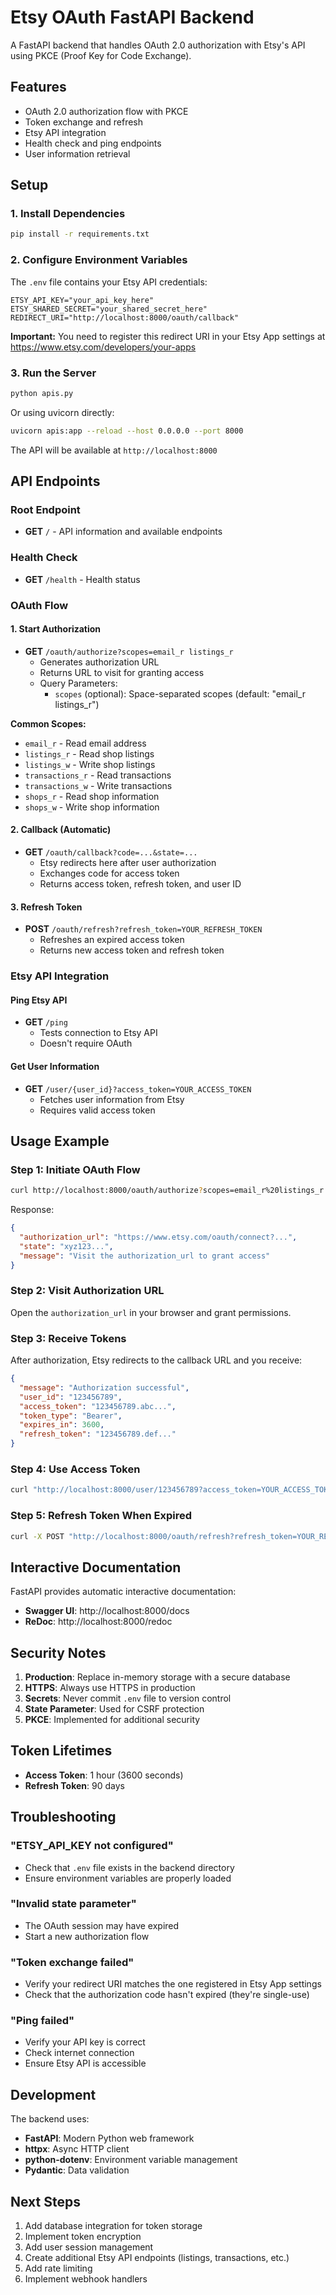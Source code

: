 # Etsy OAuth FastAPI Backend

A FastAPI backend that handles OAuth 2.0 authorization with Etsy's API using PKCE (Proof Key for Code Exchange).

## Features

- OAuth 2.0 authorization flow with PKCE
- Token exchange and refresh
- Etsy API integration
- Health check and ping endpoints
- User information retrieval

## Setup

### 1. Install Dependencies

```bash
pip install -r requirements.txt
```

### 2. Configure Environment Variables

The `.env` file contains your Etsy API credentials:

```
ETSY_API_KEY="your_api_key_here"
ETSY_SHARED_SECRET="your_shared_secret_here"
REDIRECT_URI="http://localhost:8000/oauth/callback"
```

**Important:** You need to register this redirect URI in your Etsy App settings at https://www.etsy.com/developers/your-apps

### 3. Run the Server

```bash
python apis.py
```

Or using uvicorn directly:

```bash
uvicorn apis:app --reload --host 0.0.0.0 --port 8000
```

The API will be available at `http://localhost:8000`

## API Endpoints

### Root Endpoint
- **GET** `/` - API information and available endpoints

### Health Check
- **GET** `/health` - Health status

### OAuth Flow

#### 1. Start Authorization
- **GET** `/oauth/authorize?scopes=email_r listings_r`
  - Generates authorization URL
  - Returns URL to visit for granting access
  - Query Parameters:
    - `scopes` (optional): Space-separated scopes (default: "email_r listings_r")

**Common Scopes:**
- `email_r` - Read email address
- `listings_r` - Read shop listings
- `listings_w` - Write shop listings
- `transactions_r` - Read transactions
- `transactions_w` - Write transactions
- `shops_r` - Read shop information
- `shops_w` - Write shop information

#### 2. Callback (Automatic)
- **GET** `/oauth/callback?code=...&state=...`
  - Etsy redirects here after user authorization
  - Exchanges code for access token
  - Returns access token, refresh token, and user ID

#### 3. Refresh Token
- **POST** `/oauth/refresh?refresh_token=YOUR_REFRESH_TOKEN`
  - Refreshes an expired access token
  - Returns new access token and refresh token

### Etsy API Integration

#### Ping Etsy API
- **GET** `/ping`
  - Tests connection to Etsy API
  - Doesn't require OAuth

#### Get User Information
- **GET** `/user/{user_id}?access_token=YOUR_ACCESS_TOKEN`
  - Fetches user information from Etsy
  - Requires valid access token

## Usage Example

### Step 1: Initiate OAuth Flow

```bash
curl http://localhost:8000/oauth/authorize?scopes=email_r%20listings_r
```

Response:
```json
{
  "authorization_url": "https://www.etsy.com/oauth/connect?...",
  "state": "xyz123...",
  "message": "Visit the authorization_url to grant access"
}
```

### Step 2: Visit Authorization URL

Open the `authorization_url` in your browser and grant permissions.

### Step 3: Receive Tokens

After authorization, Etsy redirects to the callback URL and you receive:

```json
{
  "message": "Authorization successful",
  "user_id": "123456789",
  "access_token": "123456789.abc...",
  "token_type": "Bearer",
  "expires_in": 3600,
  "refresh_token": "123456789.def..."
}
```

### Step 4: Use Access Token

```bash
curl "http://localhost:8000/user/123456789?access_token=YOUR_ACCESS_TOKEN"
```

### Step 5: Refresh Token When Expired

```bash
curl -X POST "http://localhost:8000/oauth/refresh?refresh_token=YOUR_REFRESH_TOKEN"
```

## Interactive Documentation

FastAPI provides automatic interactive documentation:

- **Swagger UI**: http://localhost:8000/docs
- **ReDoc**: http://localhost:8000/redoc

## Security Notes

1. **Production**: Replace in-memory storage with a secure database
2. **HTTPS**: Always use HTTPS in production
3. **Secrets**: Never commit `.env` file to version control
4. **State Parameter**: Used for CSRF protection
5. **PKCE**: Implemented for additional security

## Token Lifetimes

- **Access Token**: 1 hour (3600 seconds)
- **Refresh Token**: 90 days

## Troubleshooting

### "ETSY_API_KEY not configured"
- Check that `.env` file exists in the backend directory
- Ensure environment variables are properly loaded

### "Invalid state parameter"
- The OAuth session may have expired
- Start a new authorization flow

### "Token exchange failed"
- Verify your redirect URI matches the one registered in Etsy App settings
- Check that the authorization code hasn't expired (they're single-use)

### "Ping failed"
- Verify your API key is correct
- Check internet connection
- Ensure Etsy API is accessible

## Development

The backend uses:
- **FastAPI**: Modern Python web framework
- **httpx**: Async HTTP client
- **python-dotenv**: Environment variable management
- **Pydantic**: Data validation

## Next Steps

1. Add database integration for token storage
2. Implement token encryption
3. Add user session management
4. Create additional Etsy API endpoints (listings, transactions, etc.)
5. Add rate limiting
6. Implement webhook handlers
